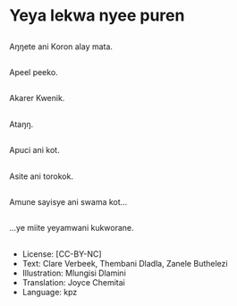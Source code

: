 # Yeya lekwa nyee puren

##
Aŋŋete ani Koron alay
mata.

##
Apeel peeko.

##
Akarer Kwenik.

##
Ataŋŋ.

##
Apuci ani kot.

##
Asite ani torokok.

##
Amune sayisye ani swama kot...

##
…ye miite yeyamwani
kukworane.

##
* License: [CC-BY-NC]
* Text: Clare Verbeek, Thembani Dladla, Zanele Buthelezi
* Illustration: Mlungisi Dlamini
* Translation: Joyce Chemitai
* Language: kpz
